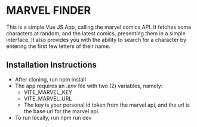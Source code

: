 # MARVEL FINDER
  This is a simple Vue JS App, calling the marvel comics API. It fetches some characters at random, and the latest comics, presenting them in a simple interface.
  It also provides you with the ability to search for a character by entering the first few letters of their name.
  ## Installation Instructions
  - After cloning, run npm install
  - The app requires an *.env* file with two (2) variables, namely:
    - VITE_MARVEL_KEY
    - VITE_MARVEL_URL
    - The key is your personal id token from the marvel api, and the url is the base url for the marvel api.
   - To run locally, run npm run dev
